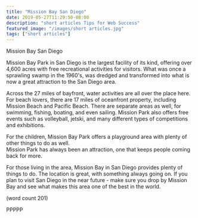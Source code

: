 ```yaml
---
title: "Mission Bay San Diego"
date: 2019-05-27T11:29:50-08:00
description: "short articles Tips for Web Success"
featured_image: "/images/short articles.jpg"
tags: ["short articles"]
---
```


Mission Bay San Diego

Mission Bay Park in San Diego is the largest facility
of its kind, offering over 4,600 acres with free
recreational activities for visitors.  What was once
a sprawling swamp in the 1960's, was dredged and 
transformed into what is now a great attraction to
the San Diego area.

Across the 27 miles of bayfront, water activities are
all over the place here.  For beach lovers, there are
17 miles of oceanfront property, including Mission 
Beach and Pacific Beach.  There are separate areas
as well, for swimming, fishing, boating, and even 
sailing.  Mission Park also offers free events such
as volleyball, jetski, and many different types
of competitions and exhibitions.

For the children, Mission Bay Park offers a playground
area with plenty of other things to do as well.  
Mission Park has always been an attraction, one
that keeps people coming back for more.

For those living in the area, Mission Bay in San
Diego provides plenty of things to do.  The location
is great, with something always going on.  If you 
plan to visit San Diego in the near future - make 
sure you drop by Mission Bay and see what makes this
area one of the best in the world.

(word count 201)

PPPPP

